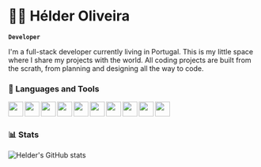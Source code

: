 # 🙋‍♂️ Hélder Oliveira

**`Developer`**

I'm a full-stack developer currently living in Portugal. This is my little space where I share my projects with the world. All coding projects are built from the scrath, from planning and designing all the way to code. 

### 🧰 Languages and Tools

<img align="left" width="30px" src="https://cdn.jsdelivr.net/gh/devicons/devicon/icons/html5/html5-original.svg" />
<img align="left" width="30px" src="https://cdn.jsdelivr.net/gh/devicons/devicon/icons/css3/css3-original.svg" />
<img align="left" width="30px" src="https://cdn.jsdelivr.net/gh/devicons/devicon/icons/javascript/javascript-original.svg" />
<img align="left" width="30px" src="https://cdn.jsdelivr.net/gh/devicons/devicon/icons/jquery/jquery-original.svg" />
<img align="left" width="30px" src="https://cdn.jsdelivr.net/gh/devicons/devicon/icons/csharp/csharp-original.svg" />
<img align="left" width="30px" src="https://cdn.jsdelivr.net/gh/devicons/devicon/icons/dot-net/dot-net-original-wordmark.svg" />
<img align="left" width="30px" src="https://cdn.jsdelivr.net/gh/devicons/devicon/icons/microsoftsqlserver/microsoftsqlserver-plain-wordmark.svg" />
<img align="left" width="30px" src="https://cdn.jsdelivr.net/gh/devicons/devicon/icons/visualstudio/visualstudio-plain.svg" />
<img align="left" width="30px" src="https://cdn.jsdelivr.net/gh/devicons/devicon/icons/vscode/vscode-original.svg" />
<img align="left" width="30px" src="https://cdn.jsdelivr.net/gh/devicons/devicon/icons/github/github-original.svg" />
<br />

#

### 📊 Stats

![Helder's GitHub stats](https://github-readme-stats.vercel.app/api?username=helder-dev&show_icons=true&theme=gruvbox)

#
